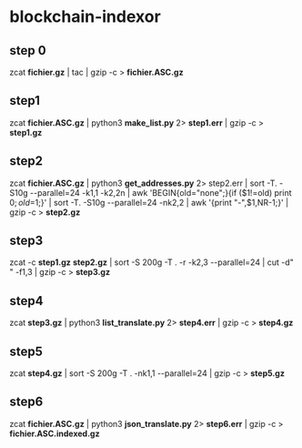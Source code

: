 # blockchain-indexor

## step 0
zcat **fichier.gz** | tac | gzip -c > **fichier.ASC.gz**

## step1
zcat **fichier.ASC.gz** | python3 **make_list.py** 2> **step1.err** | gzip -c > **step1.gz**

## step2
zcat **fichier.ASC.gz** | python3 **get_addresses.py** 2> step2.err | sort -T. -S10g --parallel=24 -k1,1 -k2,2n | awk 'BEGIN{old="none";}{if ($1!=old) print $0; old=$1;}' | sort -T. -S10g --parallel=24 -nk2,2 | awk '{print "-",$1,NR-1;}' | gzip -c > **step2.gz**


## step3
zcat -c **step1.gz** **step2.gz** | sort -S 200g -T . -r -k2,3 --parallel=24 | cut -d" " -f1,3 | gzip -c > **step3.gz**

## step4
zcat **step3.gz** | python3 **list_translate.py** 2> **step4.err** | gzip -c > **step4.gz**

## step5
zcat **step4.gz** | sort -S 200g -T . -nk1,1 --parallel=24 | gzip -c > **step5.gz**

## step6
zcat **fichier.ASC.gz** | python3 **json_translate.py** 2> **step6.err** | gzip -c > **fichier.ASC.indexed.gz**
